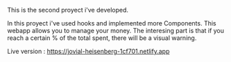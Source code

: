 This is the second proyect i've developed.

In this proyect i've used hooks and implemented more Components. This webapp allows you to manage your money. The interesing part is that if you reach a certain % of the total spent, there will be a visual warning.

Live version : https://jovial-heisenberg-1cf701.netlify.app
